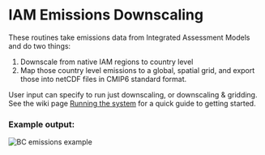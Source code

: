 # IAM Emissions Downscaling

These routines take emissions data from Integrated Assessment Models and do two things:

1. Downscale from native IAM regions to country level
2. Map those country level emissions to a global, spatial grid, and export those into netCDF files in CMIP6 standard format.

User input can specify to run just downscaling, or downscaling & gridding. See the wiki page [Running the system](https://github.com/iiasa/emissions_downscaling/wiki/Running-the-system) for a quick guide to getting started.

### Example output:

![BC emissions example](https://raw.githubusercontent.com/iiasa/emissions_downscaling/master/documentation/img/BC-anthro_emissions.png)
